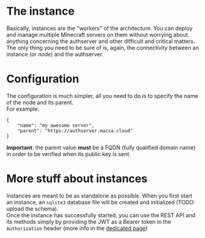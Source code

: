 
# The instance
Basically, instances are the "workers" of the architecture. You can deploy and manage multiple Minecraft servers on them without worrying about anything concerning the authserver and other difficult and critical matters. The only thing you need to be sure of is, again, the connectivity between an instance (or *node*) and the authserver.

# Configuration
The configuration is much simpler, all you need to do is to specify the name of the node and its parent.
<br>For example:
```
{
	"name": "my awesome server",
	"parent": "https://authserver.macca.cloud"
}
```
**Important**: the parent value **must** be a FQDN (fully qualified domain name) in order to be verified when its public key is sent.

# More stuff about instances
Instances are meant to be as standalone as possible. When you first start an instance, an `sqlite3` database file will be created and initialized (TODO: upload the schema).
<br>
Once the instance has successfully started, you can use the REST API and its methods simply by providing the JWT as a Bearer token in the `Authorization` header  (more info in the [dedicated page](https://github.com/lugli-maccaferri/qbic-demo/blob/main/instance/api/auth.md))
